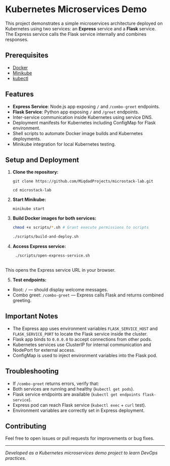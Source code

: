 # Kubernetes Microservices Demo

This project demonstrates a simple microservices architecture deployed on Kubernetes using two services: an **Express** service and a **Flask** service. The Express service calls the Flask service internally and combines responses.



## Prerequisites

- [Docker](https://docs.docker.com/get-docker/)
- [Minikube](https://minikube.sigs.k8s.io/)
- [kubectl](https://kubernetes.io/docs/tasks/tools/)


## Features

- **Express Service**: Node.js app exposing `/` and `/combo-greet` endpoints.
- **Flask Service**: Python app exposing `/` and `/greet` endpoints.
- Inter-service communication inside Kubernetes using service DNS.
- Deployment manifests for Kubernetes including ConfigMap for Flask environment.
- Shell scripts to automate Docker image builds and Kubernetes deployments.
- Minikube integration for local Kubernetes testing.



## Setup and Deployment

 1. **Clone the repository:**
    ```
    git clone https://github.com/MiqdadProjects/microstack-lab.git

    cd microstack-lab
    ```

2. **Start Minikube:**
    ```
    minikube start
    ```

 
3.  **Build Docker images for both services:**

    ```bash
    chmod +x scripts/*.sh # Grant execute permissions to scripts
    
    ./scripts/build-and-deploy.sh
    ```


4. **Access Express service:**

   ```bash
    ./scripts/open-express-service.sh
    
    ```

 
This opens the Express service URL in your browser.

5. **Test endpoints:**

- Root: `/` — should display welcome messages.
- Combo greet: `/combo-greet` — Express calls Flask and returns combined greeting.

## Important Notes

- The Express app uses environment variables `FLASK_SERVICE_HOST` and `FLASK_SERVICE_PORT` to locate the Flask service inside the cluster.
- Flask app binds to `0.0.0.0` to accept connections from other pods.
- Kubernetes services use ClusterIP for internal communication and NodePort for external access.
- ConfigMap is used to inject environment variables into the Flask pod.

## Troubleshooting

- If `/combo-greet` returns errors, verify that:
- Both services are running and healthy (`kubectl get pods`).
- Flask service endpoints are available (`kubectl get endpoints flask-service`).
- Express pod can reach Flask service (`kubectl exec` + `curl` test).
- Environment variables are correctly set in Express deployment.

## Contributing

Feel free to open issues or pull requests for improvements or bug fixes.



---

*Developed as a Kubernetes microservices demo project to learn DevOps practices.*

        